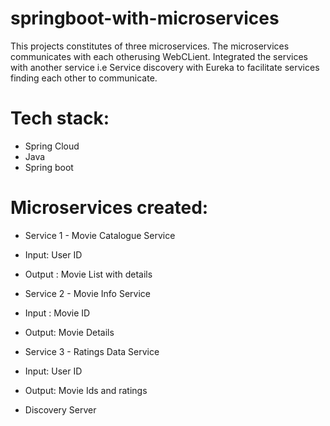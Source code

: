 # springboot-with-microservices

This projects constitutes of three microservices. The microservices communicates with each otherusing WebCLient. 
Integrated the services with another service i.e Service discovery with Eureka to facilitate services finding each other to communicate.

# Tech stack:
- Spring Cloud
- Java 
- Spring boot

# Microservices created:
- Service 1 - Movie Catalogue Service
-   Input: User ID
-   Output : Movie List with details

- Service 2 - Movie Info Service
-   Input : Movie ID
-   Output: Movie Details

- Service 3 - Ratings Data Service
-   Input: User ID
-   Output: Movie Ids and ratings

- Discovery Server
